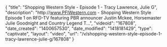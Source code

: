 {
    "title": "Shopping Western Style - Episode 1 - Tracy Lawrence, Julie G",
    "description": "http:\/\/www.PFIWestern.com - Shopping Western Style Episode 1 on RFD-TV featuring PBR announcer Justin Mckee, Horsemaster Julie Goodnight and Country Legend T...",
    "videoid": "167808",
    "date_created": "1400657530",
    "date_modified": "1418181429",
    "type": "captivate",
    "layout": "video",
    "url": "\/v\/shopping-western-style-episode-1-tracy-lawrence-julie-g\/167808"
}